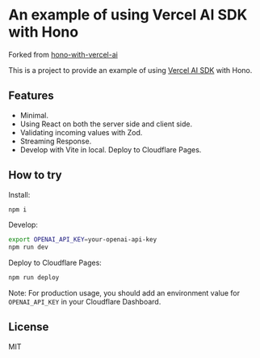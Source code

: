 # An example of using Vercel AI SDK with Hono

Forked from [hono-with-vercel-ai](https://github.com/yusukebe/hono-with-vercel-ai)

This is a project to provide an example of using [Vercel AI SDK](https://sdk.vercel.ai/docs) with Hono.

## Features

- Minimal.
- Using React on both the server side and client side.
- Validating incoming values with Zod.
- Streaming Response.
- Develop with Vite in local. Deploy to Cloudflare Pages.

## How to try

Install:

```sh
npm i
```

Develop:

```sh
export OPENAI_API_KEY=your-openai-api-key
npm run dev
```

Deploy to Cloudflare Pages:

```sh
npm run deploy
```

Note: For production usage, you should add an environment value for `OPENAI_API_KEY` in your Cloudflare Dashboard.

## License

MIT
